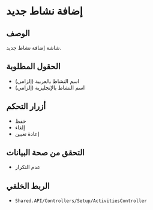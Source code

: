 # إضافة نشاط جديد

## الوصف
شاشة إضافة نشاط جديد.

## الحقول المطلوبة
- اسم النشاط بالعربية (إلزامي)
- اسم النشاط بالإنجليزية (إلزامي)

## أزرار التحكم
- حفظ
- إلغاء
- إعادة تعيين

## التحقق من صحة البيانات
- عدم التكرار

## الربط الخلفي
- `Shared.API/Controllers/Setup/ActivitiesController`
